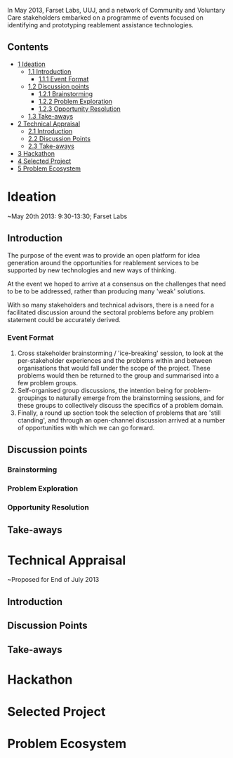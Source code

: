In May 2013, Farset Labs, UUJ, and a network of Community and Voluntary Care stakeholders embarked on a programme of events focused on identifying and prototyping reablement assistance technologies.

Contents
--------

-   [1 Ideation](#Ideation)
    -   [1.1 Introduction](#Introduction)
        -   [1.1.1 Event Format](#Event_Format)
    -   [1.2 Discussion points](#Discussion_points)
        -   [1.2.1 Brainstorming](#Brainstorming)
        -   [1.2.2 Problem Exploration](#Problem_Exploration)
        -   [1.2.3 Opportunity Resolution](#Opportunity_Resolution)
    -   [1.3 Take-aways](#Take-aways)
-   [2 Technical Appraisal](#Technical_Appraisal)
    -   [2.1 Introduction](#Introduction_2)
    -   [2.2 Discussion Points](#Discussion_Points_2)
    -   [2.3 Take-aways](#Take-aways_2)
-   [3 Hackathon](#Hackathon)
-   [4 Selected Project](#Selected_Project)
-   [5 Problem Ecosystem](#Problem_Ecosystem)

Ideation
========

\~May 20th 2013: 9:30-13:30; Farset Labs

Introduction
------------

The purpose of the event was to provide an open platform for idea generation around the opportunities for reablement services to be supported by new technologies and new ways of thinking.

At the event we hoped to arrive at a consensus on the challenges that need to be to be addressed, rather than producing many 'weak' solutions.

With so many stakeholders and technical advisors, there is a need for a facilitated discussion around the sectoral problems before any problem statement could be accurately derived.

### Event Format

1.  Cross stakeholder brainstorming / 'ice-breaking' session, to look at the per-stakeholder experiences and the problems within and between organisations that would fall under the scope of the project. These problems would then be returned to the group and summarised into a few problem groups.
2.  Self-organised group discussions, the intention being for problem-groupings to naturally emerge from the brainstorming sessions, and for these groups to collectively discuss the specifics of a problem domain.
3.  Finally, a round up section took the selection of problems that are 'still ctanding', and through an open-channel discussion arrived at a number of opportunities with which we can go forward.

Discussion points
-----------------

### Brainstorming

### Problem Exploration

### Opportunity Resolution

Take-aways
----------

Technical Appraisal
===================

\~Proposed for End of July 2013

Introduction
------------

Discussion Points
-----------------

Take-aways
----------

Hackathon
=========

Selected Project
================

Problem Ecosystem
=================
